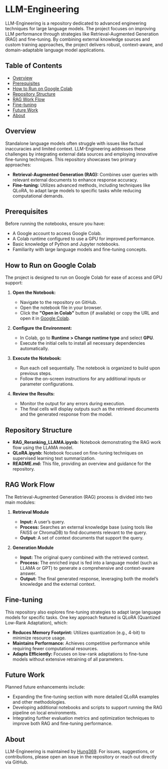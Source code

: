 # LLM-Engineering

LLM-Engineering is a repository dedicated to advanced engineering techniques for large language models. The project focuses on improving LLM performance through strategies like Retrieval-Augmented Generation (RAG) and fine-tuning. By combining external knowledge sources and custom training approaches, the project delivers robust, context-aware, and domain-adaptable language model applications.

## Table of Contents

- [Overview](#overview)
- [Prerequisites](#prerequisites)
- [How to Run on Google Colab](#how-to-run-on-google-colab)
- [Repository Structure](#repository-structure)
- [RAG Work Flow](#rag-work-flow)
- [Fine-tuning](#fine-tuning)
- [Future Work](#future-work)
- [About](#about)

## Overview

Standalone language models often struggle with issues like factual inaccuracies and limited context. LLM-Engineering addresses these challenges by integrating external data sources and employing innovative fine-tuning techniques. This repository showcases two primary approaches:
- **Retrieval-Augmented Generation (RAG):** Combines user queries with relevant external documents to enhance response accuracy.
- **Fine-tuning:** Utilizes advanced methods, including techniques like QLoRA, to adapt large models to specific tasks while reducing computational demands.

## Prerequisites

Before running the notebooks, ensure you have:
- A Google account to access Google Colab.
- A Colab runtime configured to use a GPU for improved performance.
- Basic knowledge of Python and Jupyter notebooks.
- Familiarity with large language models and fine-tuning concepts.

## How to Run on Google Colab

The project is designed to run on Google Colab for ease of access and GPU support:

1. **Open the Notebook:**
   - Navigate to the repository on GitHub.
   - Open the notebook file in your browser.
   - Click the **"Open in Colab"** button (if available) or copy the URL and open it in [Google Colab](https://colab.research.google.com/).

2. **Configure the Environment:**
   - In Colab, go to **Runtime > Change runtime type** and select **GPU**.
   - Execute the initial cells to install all necessary dependencies automatically.

3. **Execute the Notebook:**
   - Run each cell sequentially. The notebook is organized to build upon previous steps.
   - Follow the on-screen instructions for any additional inputs or parameter configurations.

4. **Review the Results:**
   - Monitor the output for any errors during execution.
   - The final cells will display outputs such as the retrieved documents and the generated response from the model.

## Repository Structure

- **RAG_Reranking_LLAMA.ipynb:** Notebook demonstrating the RAG work flow using the LLAMA model.
- **QLoRA.ipynb:** Notebook focused on fine-tuning techniques on supervised learning text summarization.
- **README.md:** This file, providing an overview and guidance for the repository.

## RAG Work Flow

The Retrieval-Augmented Generation (RAG) process is divided into two main modules:

1. **Retrieval Module**
   - **Input:** A user’s query.
   - **Process:** Searches an external knowledge base (using tools like FAISS or ChromaDB) to find documents relevant to the query.
   - **Output:** A set of context documents that support the query.

2. **Generation Module**
   - **Input:** The original query combined with the retrieved context.
   - **Process:** The enriched input is fed into a language model (such as LLAMA or GPT) to generate a comprehensive and context-aware answer.
   - **Output:** The final generated response, leveraging both the model’s knowledge and the external context.

## Fine-tuning

This repository also explores fine-tuning strategies to adapt large language models for specific tasks. One key approach featured is QLoRA (Quantized Low-Rank Adaptation), which:
- **Reduces Memory Footprint:** Utilizes quantization (e.g., 4-bit) to minimize resource usage.
- **Maintains Performance:** Achieves competitive performance while requiring fewer computational resources.
- **Adapts Efficiently:** Focuses on low-rank adaptations to fine-tune models without extensive retraining of all parameters.

## Future Work

Planned future enhancements include:
- Expanding the fine-tuning section with more detailed QLoRA examples and other methodologies.
- Developing additional notebooks and scripts to support running the RAG pipeline on local environments.
- Integrating further evaluation metrics and optimization techniques to improve both RAG and fine-tuning performance.

## About

LLM-Engineering is maintained by [Hung369](https://github.com/Hung369). For issues, suggestions, or contributions, please open an issue in the repository or reach out directly via GitHub.
